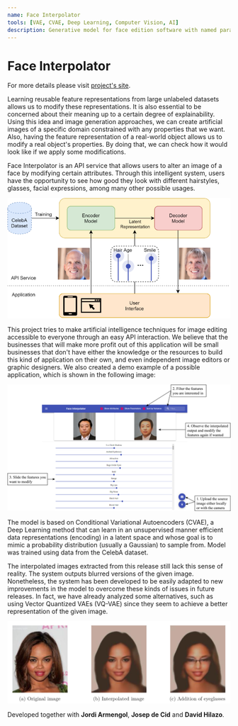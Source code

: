 ```yaml
---
name: Face Interpolator
tools: [VAE, CVAE, Deep Learning, Computer Vision, AI]
description: Generative model for face edition software with named parameters using CVAE.
---
```


# Face Interpolator

For more details please visit [project's site](https://github.com/jdecid/face-interpolator).

Learning reusable feature representations from large unlabeled datasets allows us to modify these representations. It is also essential to be concerned about their meaning up to a certain degree of explainability. Using this idea and image generation approaches, we can create artificial images of a specific domain constrained with any properties that we want. Also, having the feature representation of a real-world object allows us to modify a real object's properties. By doing that, we can check how it would look like if we apply some modifications.

Face Interpolator is an API service that allows users to alter an image of a face by modifying certain attributes. Through this intelligent system, users have the opportunity to see how good they look with different hairstyles, glasses, facial expressions, among many other possible usages.

![preview](/assets/img/face_interpolator/overview.png)

This project tries to make artificial intelligence techniques for image editing accessible to everyone through an easy API interaction. We believe that the businesses that will make more profit out of this application will be small businesses that don't have either the knowledge or the resources to build this kind of application on their own, and even independent image editors or graphic designers. We also created a demo example of a possible application, which is shown in the following image:

![preview_2](/assets/img/face_interpolator/interface.png)

The model is based on Conditional Variational Autoencoders (CVAE), a Deep Learning method that can learn in an unsupervised manner efficient data representations (encoding) in a latent space and whose goal is to mimic a probability distribution (usually a Gaussian) to sample from. Model was trained using data from the CelebA dataset.

The interpolated images extracted from this release still lack this sense of reality. The system outputs blurred versions of the given image. Nonetheless, the system has been developed to be easily adapted to new improvements in the model to overcome these kinds of issues in future releases. In fact, we have already analyzed some alternatives, such as using Vector Quantized VAEs (VQ-VAE) since they seem to achieve a better representation of the given image.

![preview_3](/assets/img/face_interpolator/example.png)

Developed together with **Jordi Armengol**, **Josep de Cid** and **David Hilazo**.
